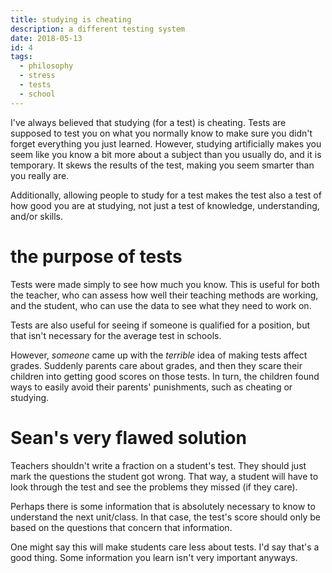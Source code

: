 ```yaml
---
title: studying is cheating
description: a different testing system
date: 2018-05-13
id: 4
tags:
  - philosophy
  - stress
  - tests
  - school
---
```

I've always believed that studying (for a test) is cheating. Tests are supposed to test you on what you normally know to make sure you didn't forget everything you just learned. However, studying artificially makes you seem like you know a bit more about a subject than you usually do, and it is temporary. It skews the results of the test, making you seem smarter than you really are.

Additionally, allowing people to study for a test makes the test also a test of how good you are at studying, not just a test of knowledge, understanding, and/or skills.

# the purpose of tests
Tests were made simply to see how much you know. This is useful for both the teacher, who can assess how well their teaching methods are working, and the student, who can use the data to see what they need to work on.

Tests are also useful for seeing if someone is qualified for a position, but that isn't necessary for the average test in schools.

However, *someone* came up with the *terrible* idea of making tests affect grades. Suddenly parents care about grades, and then they scare their children into getting good scores on those tests. In turn, the children found ways to easily avoid their parents' punishments, such as cheating or studying.

# Sean's very flawed solution
Teachers shouldn't write a fraction on a student's test. They should just mark the questions the student got wrong. That way, a student will have to look through the test and see the problems they missed (if they care).

Perhaps there is some information that is absolutely necessary to know to understand the next unit/class. In that case, the test's score should only be based on the questions that concern that information.

One might say this will make students care less about tests. I'd say that's a good thing. Some information you learn isn't very important anyways.
